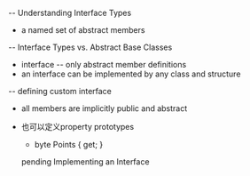 -- Understanding Interface Types
  - a named set of abstract members

-- Interface Types vs. Abstract Base Classes
  - interface -- only abstract member definitions
  - an interface can be implemented by any class and structure 
  
-- defining custom interface 
  - all members are implicitly public and abstract 
  - 也可以定义property prototypes 
    - byte Points { get; }
    
    pending Implementing an Interface
